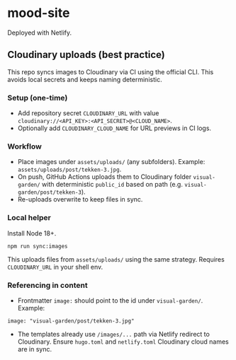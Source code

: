 # mood-site

Deployed with Netlify.

## Cloudinary uploads (best practice)

This repo syncs images to Cloudinary via CI using the official CLI. This avoids local secrets and keeps naming deterministic.

### Setup (one-time)

- Add repository secret `CLOUDINARY_URL` with value `cloudinary://<API_KEY>:<API_SECRET>@<CLOUD_NAME>`.
- Optionally add `CLOUDINARY_CLOUD_NAME` for URL previews in CI logs.

### Workflow

- Place images under `assets/uploads/` (any subfolders). Example: `assets/uploads/post/tekken-3.jpg`.
- On push, GitHub Actions uploads them to Cloudinary folder `visual-garden/` with deterministic `public_id` based on path (e.g. `visual-garden/post/tekken-3`).
- Re-uploads overwrite to keep files in sync.

### Local helper

Install Node 18+.

```
npm run sync:images
```

This uploads files from `assets/uploads/` using the same strategy. Requires `CLOUDINARY_URL` in your shell env.

### Referencing in content

- Frontmatter `image:` should point to the id under `visual-garden/`. Example:

```
image: "visual-garden/post/tekken-3.jpg"
```

- The templates already use `/images/...` path via Netlify redirect to Cloudinary. Ensure `hugo.toml` and `netlify.toml` Cloudinary cloud names are in sync.
